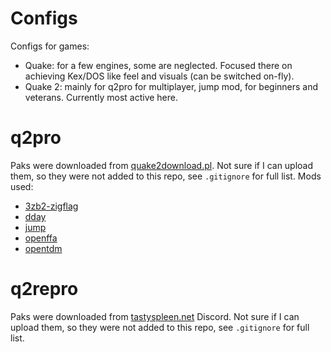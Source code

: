 # Configs

Configs for games:
- Quake: for a few engines, some are neglected. Focused there on achieving Kex/DOS like feel and visuals (can be switched on-fly).
- Quake 2: mainly for q2pro for multiplayer, jump mod, for beginners and veterans. Currently most active here.

# q2pro

Paks were downloaded from [quake2download.pl](https://quake2download.pl).
Not sure if I can upload them, so they were not added to this repo,
see `.gitignore` for full list.
Mods used:

- [3zb2-zigflag](https://github.com/DirtBagXon/3zb2-zigflag)
- [dday](https://github.com/PowaBanga/DDaynormandyFPS)
- [jump](https://github.com/Grish44/q2jump-global-integration)
- [openffa](https://github.com/skullernet/openffa)
- [opentdm](https://github.com/packetflinger/opentdm)

# q2repro

Paks were downloaded from [tastyspleen.net](https://tastyspleen.net) Discord.
Not sure if I can upload them, so they were not added to this repo,
see `.gitignore` for full list.


